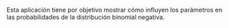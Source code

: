 Esta aplicación tiene por objetivo mostrar cómo influyen los parámetros en las probabilidades de la distribución binomial negativa.
